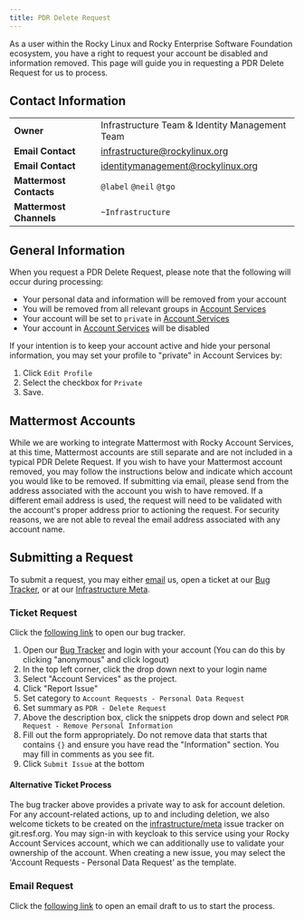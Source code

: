 ```yaml
---
title: PDR Delete Request
---
```


As a user within the Rocky Linux and Rocky Enterprise Software Foundation ecosystem, you have a right to request your account be disabled and information removed. This page will guide you in requesting a PDR Delete Request for us to process.

## Contact Information
| | |
| - | - |
| **Owner** | Infrastructure Team & Identity Management Team |
| **Email Contact** | infrastructure@rockylinux.org |
| **Email Contact** | identitymanagement@rockylinux.org |
| **Mattermost Contacts** | `@label` `@neil` `@tgo` |
| **Mattermost Channels** | `~Infrastructure` |

## General Information

When you request a PDR Delete Request, please note that the following will occur during processing:

* Your personal data and information will be removed from your account
* You will be removed from all relevant groups in [Account Services](https://accounts.rockylinux.org)
* Your account will be set to `private` in [Account Services](https://accounts.rockylinux.org)
* Your account in [Account Services](https://accounts.rockylinux.org) will be disabled

If your intention is to keep your account active and hide your personal information, you may set your profile to "private" in Account Services by:

1. Click `Edit Profile`
2. Select the checkbox for `Private`
3. Save.

## Mattermost Accounts

While we are working to integrate Mattermost with Rocky Account Services, at this time, Mattermost accounts are still separate and are not included in a typical PDR Delete Request. If you wish to have your Mattermost account removed, you may follow the instructions below and indicate which account you would like to be removed. If submitting via email, please send from the address associated with the account you wish to have removed. If a different email address is used, the request will need to be validated with the account's proper address prior to actioning the request. For security reasons, we are not able to reveal the email address associated with any account name.

## Submitting a Request

To submit a request, you may either [email](mailto:identitymanagement@rockylinux.org?cc=infrastructure@rockylinux.org&subject=PDR%20Delete%20Request&body=%23%23%23%23%20Personal%20Data%20Request%20-%20Remove%20%23%23%23%23%0D%0A%0D%0AThis%20ticket%20is%20for%20the%20removal%20of%20my%20Personal%20Data%20that%20is%20attached%20to%20my%20(%7Buser%7D)%20account.%0D%0A%0D%0A%23%23%23%23%20Provide%20the%20following%20information%20%23%23%23%23%0D%0A%0D%0APlease%20fill%20in%20the%20following%20information%20to%20authorize%20the%20removal%20of%20your%20personal%20information.%0D%0A%0D%0AUsername%3A%20%3CUSER%3E%0D%0ADate%3A%20%3CDATE%3E%0D%0AEmail%20Address%3A%20%3CEMAIL%3E%0D%0A%0D%0A%23%23%23%23%20Information%20%23%23%23%23%0D%0A%0D%0ACreating%20this%20ticket%2FSending%20this%20email%2C%20I%20am%20aware%20of%20the%20following%3A%0D%0A%0D%0A*%20During%20processing%2C%20my%20account%20will%20be%20disabled%20and%20I%20will%20no%20longer%20be%20able%20to%20login%0D%0A*%20During%20processing%2C%20my%20account%20will%20be%20removed%20from%20all%20applicable%20groups%20in%20Account%20Services%0D%0A*%20During%20processing%2C%20my%20account%20will%20be%20set%20to%20%22private%22%20in%20Account%20Services%0D%0A*%20Signatures%2Fconsent%20to%20the%20agreements%20(such%20as%20the%20Rocky%20Open%20Source%20Contributor%20Agreement)%20will%20be%20remain%20for%20record%20keeping%0D%0A*%20The%20ticket%20filed%20for%20this%20request%20will%20be%20set%20to%20private%20and%20I%20will%20be%20notified%20of%20its%20closure.%0D%0A%0D%0A%23%23%23%23%20Comments%20%23%23%23%23%0D%0A%0D%0A(If%20you%20have%20additional%20comments%2C%20you%20may%20leave%20them%20here.)) us, open a ticket at our [Bug Tracker](https://bugs.rockylinux.org), or at our [Infrastructure Meta](https://git.resf.org/infrastructure/meta).

### Ticket Request

Click the [following link](https://bugs.rockylinux.org) to open our bug tracker.

1. Open our [Bug Tracker](https://bugs.rockylinux.org) and login with your account (You can do this by clicking "anonymous" and click logout)
2. In the top left corner, click the drop down next to your login name
3. Select "Account Services" as the project.
4. Click "Report Issue"
4. Set category to `Account Requests - Personal Data Request`
5. Set summary as `PDR - Delete Request`
6. Above the description box, click the snippets drop down and select `PDR Request - Remove Personal Information`
7. Fill out the form appropriately. Do not remove data that starts that contains `{}` and ensure you have read the "Information" section. You may fill in comments as you see fit.
8. Click `Submit Issue` at the bottom

#### Alternative Ticket Process

The bug tracker above provides a private way to ask for account deletion. For any account-related actions, up to and including deletion, we also welcome tickets to be created on the [infrastructure/meta](https://git.resf.org/infrastructure/meta/issues) issue tracker on git.resf.org. You may sign-in with keycloak to this service using your Rocky Account Services account, which we can additionally use to validate your ownership of the account. When creating a new issue, you may select the 'Account Requests - Personal Data Request' as the template.

### Email Request

Click the [following link]( mailto:identitymanagement@rockylinux.org?cc=infrastructure@rockylinux.org&subject=PDR%20Delete%20Request&body=%23%23%23%23%20Personal%20Data%20Request%20-%20Remove%20%23%23%23%23%0D%0A%0D%0AThis%20ticket%20is%20for%20the%20removal%20of%20my%20Personal%20Data%20that%20is%20attached%20to%20my%20(%7Buser%7D)%20account.%0D%0A%0D%0A%23%23%23%23%20Provide%20the%20following%20information%20%23%23%23%23%0D%0A%0D%0APlease%20fill%20in%20the%20following%20information%20to%20authorize%20the%20removal%20of%20your%20personal%20information.%0D%0A%0D%0AUsername%3A%20%3CUSER%3E%0D%0ADate%3A%20%3CDATE%3E%0D%0AEmail%20Address%3A%20%3CEMAIL%3E%0D%0A%0D%0A%23%23%23%23%20Information%20%23%23%23%23%0D%0A%0D%0ACreating%20this%20ticket%2FSending%20this%20email%2C%20I%20am%20aware%20of%20the%20following%3A%0D%0A%0D%0A*%20During%20processing%2C%20my%20account%20will%20be%20disabled%20and%20I%20will%20no%20longer%20be%20able%20to%20login%0D%0A*%20During%20processing%2C%20my%20account%20will%20be%20removed%20from%20all%20applicable%20groups%20in%20Account%20Services%0D%0A*%20During%20processing%2C%20my%20account%20will%20be%20set%20to%20%22private%22%20in%20Account%20Services%0D%0A*%20Signatures%2Fconsent%20to%20the%20agreements%20(such%20as%20the%20Rocky%20Open%20Source%20Contributor%20Agreement)%20will%20be%20remain%20for%20record%20keeping%0D%0A*%20The%20ticket%20filed%20for%20this%20request%20will%20be%20set%20to%20private%20and%20I%20will%20be%20notified%20of%20its%20closure.%0D%0A%0D%0A%23%23%23%23%20Comments%20%23%23%23%23%0D%0A%0D%0A(If%20you%20have%20additional%20comments%2C%20you%20may%20leave%20them%20here.)) to open an email draft to us to start the process.
